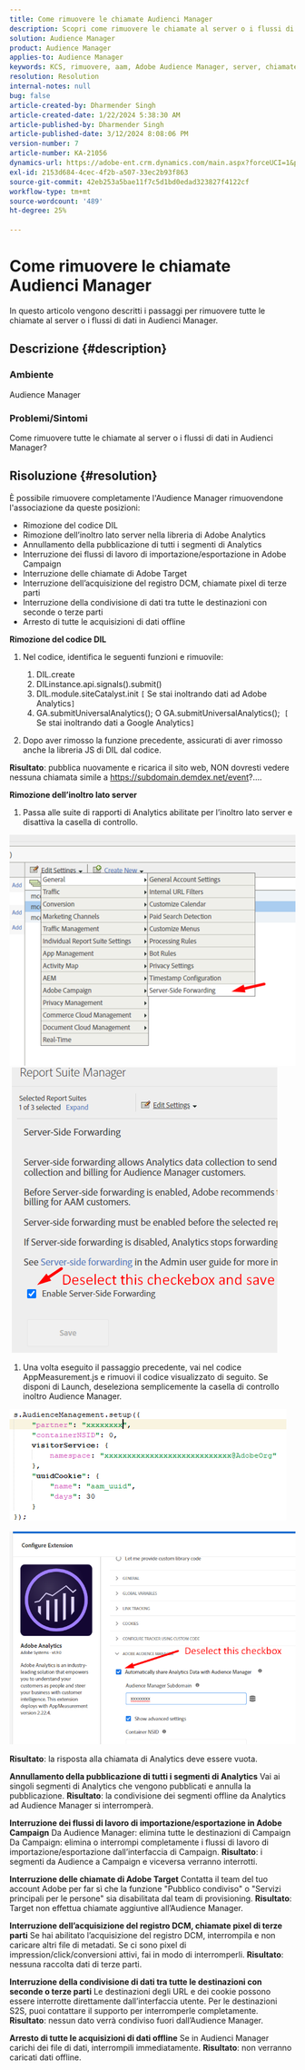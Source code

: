 ```yaml
---
title: Come rimuovere le chiamate Audienci Manager
description: Scopri come rimuovere le chiamate al server o i flussi di dati nelle chiamate Audienci Manager.
solution: Audience Manager
product: Audience Manager
applies-to: Audience Manager
keywords: KCS, rimuovere, aam, Adobe Audience Manager, server, chiamate, chiamate server, Come
resolution: Resolution
internal-notes: null
bug: false
article-created-by: Dharmender Singh
article-created-date: 1/22/2024 5:38:30 AM
article-published-by: Dharmender Singh
article-published-date: 3/12/2024 8:08:06 PM
version-number: 7
article-number: KA-21056
dynamics-url: https://adobe-ent.crm.dynamics.com/main.aspx?forceUCI=1&pagetype=entityrecord&etn=knowledgearticle&id=42a4f075-e8b8-ee11-a569-6045bd006149
exl-id: 2153d684-4cec-4f2b-a507-33ec2b93f863
source-git-commit: 42eb253a5bae11f7c5d1bd0edad323827f4122cf
workflow-type: tm+mt
source-wordcount: '489'
ht-degree: 25%

---
```


# Come rimuovere le chiamate Audienci Manager


In questo articolo vengono descritti i passaggi per rimuovere tutte le chiamate al server o i flussi di dati in Audienci Manager.

## Descrizione {#description}


### Ambiente

Audience Manager

### Problemi/Sintomi

Come rimuovere tutte le chiamate al server o i flussi di dati in Audienci Manager?


## Risoluzione {#resolution}


È possibile rimuovere completamente l&#39;Audience Manager rimuovendone l&#39;associazione da queste posizioni:

- Rimozione del codice DIL
- Rimozione dell’inoltro lato server nella libreria di Adobe Analytics
- Annullamento della pubblicazione di tutti i segmenti di Analytics
- Interruzione dei flussi di lavoro di importazione/esportazione in Adobe Campaign
- Interruzione delle chiamate di Adobe Target
- Interruzione dell’acquisizione del registro DCM, chiamate pixel di terze parti
- Interruzione della condivisione di dati tra tutte le destinazioni con seconde o terze parti
- Arresto di tutte le acquisizioni di dati offline




<b>Rimozione del codice DIL</b>

1. Nel codice, identifica le seguenti funzioni e rimuovile:

   1. DIL.create
   2. DILinstance.api.signals().submit()
   3. DIL.module.siteCatalyst.init `[` Se stai inoltrando dati ad Adobe Analytics`]`
   4. GA.submitUniversalAnalytics(); O GA.submitUniversalAnalytics();  `[` Se stai inoltrando dati a Google Analytics`]`
2. Dopo aver rimosso la funzione precedente, assicurati di aver rimosso anche la libreria JS di DIL dal codice.


<b>Risultato</b>: pubblica nuovamente e ricarica il sito web, NON dovresti vedere nessuna chiamata simile a https://subdomain.demdex.net/event?....



<b>Rimozione dell’inoltro lato server</b>

1. Passa alle suite di rapporti di Analytics abilitate per l’inoltro lato server e disattiva la casella di controllo.


![](assets/8a6b5fd5-676c-ed11-9562-6045bd006239.png) ![](assets/8d6b5fd5-676c-ed11-9562-6045bd006239.png)

1. Una volta eseguito il passaggio precedente, vai nel codice AppMeasurement.js e rimuovi il codice visualizzato di seguito. Se disponi di Launch, deseleziona semplicemente la casella di controllo inoltro Audience Manager.


![](assets/8c6b5fd5-676c-ed11-9562-6045bd006239.png)             ![](assets/8b6b5fd5-676c-ed11-9562-6045bd006239.png)

<b>Risultato</b>: la risposta alla chiamata di Analytics deve essere vuota.

<b>Annullamento della pubblicazione di tutti i segmenti di Analytics</b>
Vai ai singoli segmenti di Analytics che vengono pubblicati e annulla la pubblicazione.
<b>Risultato</b>: la condivisione dei segmenti offline da Analytics ad Audience Manager si interromperà.

<b>Interruzione dei flussi di lavoro di importazione/esportazione in Adobe Campaign</b>
Da Audience Manager: elimina tutte le destinazioni di Campaign
Da Campaign: elimina o interrompi completamente i flussi di lavoro di importazione/esportazione dall’interfaccia di Campaign.
<b>Risultato</b>: i segmenti da Audience a Campaign e viceversa verranno interrotti.

<b>Interruzione delle chiamate di Adobe Target</b>
Contatta il team del tuo account Adobe per far sì che la funzione &quot;Pubblico condiviso&quot; o &quot;Servizi principali per le persone&quot; sia disabilitata dal team di provisioning.
<b>Risultato</b>: Target non effettua chiamate aggiuntive all’Audience Manager.

<b>Interruzione dell’acquisizione del registro DCM, chiamate pixel di terze parti</b>
Se hai abilitato l’acquisizione del registro DCM, interrompila e non caricare altri file di metadati.
Se ci sono pixel di impression/click/conversioni attivi, fai in modo di interromperli.
<b>Risultato</b>: nessuna raccolta dati di terze parti.

<b>Interruzione della condivisione di dati tra tutte le destinazioni con seconde o terze parti</b>
Le destinazioni degli URL e dei cookie possono essere interrotte direttamente dall’interfaccia utente.
Per le destinazioni S2S, puoi contattare il supporto per interromperle completamente.
<b>Risultato</b>: nessun dato verrà condiviso fuori dall’Audience Manager.

<b>Arresto di tutte le acquisizioni di dati offline</b>
Se in Audienci Manager carichi dei file di dati, interrompili immediatamente.
<b>Risultato</b>: non verranno caricati dati offline.
